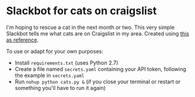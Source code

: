 # Slackbot for cats on craigslist

I'm hoping to rescue a cat in the next month or two. This very simple Slackbot tells me what cats are on Craigslist in my area. Created using [this as reference](https://www.dataquest.io/blog/apartment-finding-slackbot/).

To use or adapt for your own purposes:
* Install `requirements.txt` (uses Python 2.7)
* Create a file named `secrets.yaml` containing your API token, following the example in `secrets.yaml`
* Run `nohup python cats.py &` (if you close your terminal or restart or something you'll have to run it again)
